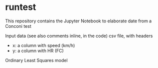# runtest
This repository contains the Jupyter Notebook to elaborate
date from a Conconi test

Input data (see also comments inline, in the code)
csv file, with headers
- x: a column with speed (km/h)
- y: a column with HR (FC) 

Ordinary Least Squares model


